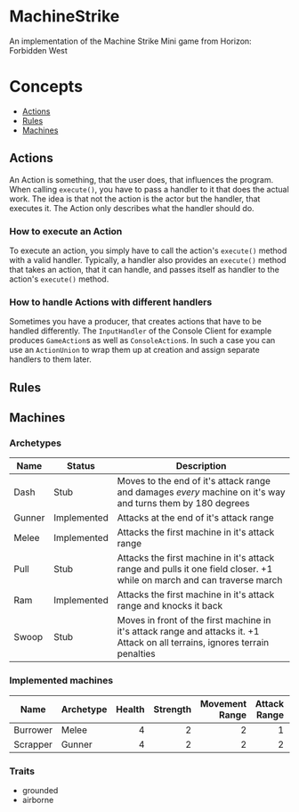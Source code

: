 # MachineStrike
An implementation of the Machine Strike Mini game from Horizon: Forbidden West

# Concepts
- [Actions](#actions)
- [Rules](#rules)
- [Machines](#machines)

## Actions
An Action is something, that the user does, that influences the program.
When calling `execute()`, you have to pass a handler to it that does the actual work.
The idea is that not the action is the actor but the handler, that executes it.
The Action only describes what the handler should do.

### How to execute an Action
To execute an action, you simply have to call the action's `execute()` method with a valid handler.
Typically, a handler also provides an `execute()` method that takes an action, that it can handle,
and passes itself as handler to the action's `execute()` method.

### How to handle Actions with different handlers
Sometimes you have a producer, that creates actions that have to be handled differently.
The `InputHandler` of the Console Client for example produces `GameAction`s
as well as `ConsoleAction`s. In such a case you can use an `ActionUnion` to wrap them up
at creation and assign separate handlers to them later.

## Rules

## Machines

### Archetypes

| Name   | Status      | Description                                                                                                                   |
|--------|-------------|-------------------------------------------------------------------------------------------------------------------------------|
| Dash   | Stub        | Moves to the end of it's attack range and damages *every* machine on it's way and turns them by 180 degrees                   |
| Gunner | Implemented | Attacks at the end of it's attack range                                                                                       |
| Melee  | Implemented | Attacks the first machine in it's attack range                                                                                |
| Pull   | Stub        | Attacks the first machine in it's attack range and pulls it one field closer. +1 while on march and can traverse march        |
| Ram    | Implemented | Attacks the first machine in it's attack range and knocks it back                                                             |
| Swoop  | Stub        | Moves in front of the first machine in it's attack range and attacks it. +1 Attack on all terrains, ignores terrain penalties |

### Implemented machines

| Name     | Archetype | Health | Strength | Movement Range | Attack Range | Victory Points | Ability |
|----------|-----------|-------:|---------:|---------------:|-------------:|---------------:|---------|
| Burrower | Melee     |      4 |        2 |              2 |            1 |              1 | None    |
| Scrapper | Gunner    |      4 |        2 |              2 |            2 |              1 | None    |

### Traits

- grounded
- airborne